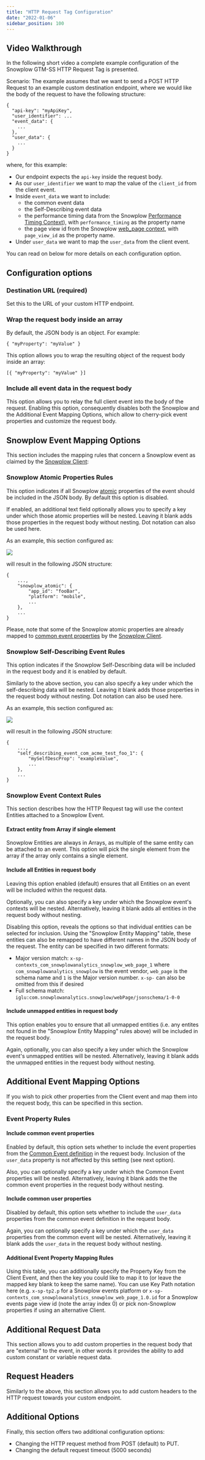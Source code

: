 ```yaml
---
title: "HTTP Request Tag Configuration"
date: "2022-01-06"
sidebar_position: 100
---
```


## Video Walkthrough

In the following short video a complete example configuration of the Snowplow GTM-SS HTTP Request Tag is presented.

Scenario: The example assumes that we want to send a POST HTTP Request to an example custom destination endpoint, where we would like the body of the request to have the following structure:

```
{
  "api-key": "myApiKey",
  "user_identifier": ...
  "event_data": {
    ...
  },
  "user_data": {
    ...
  }
}
```

where, for this example:

- Our endpoint expects the `api-key` inside the request body.
- As our `user_identifier` we want to map the value of the `client_id` from the client event.
- Inside `event_data` we want to include:
    - the common event data
    - the Self-Describing event data
    - the performance timing data from the Snowplow [Performance Timing Context](https://github.com/snowplow/iglu-central/blob/master/schemas/org.w3/PerformanceTiming/jsonschema/1-0-0)), with `performance_timing` as the property name
    - the page view id from the Snowplow [web\_page context](https://github.com/snowplow/iglu-central/blob/master/schemas/com.snowplowanalytics.snowplow/web_page/jsonschema/1-0-0), with `page_view_id` as the property name.
- Under `user_data` we want to map the `user_data` from the client event.

You can read on below for more details on each configuration option.

## Configuration options

### Destination URL (required)

Set this to the URL of your custom HTTP endpoint.

### Wrap the request body inside an array

By default, the JSON body is an object. For example:

```
{ "myProperty": "myValue" }
```

This option allows you to wrap the resulting object of the request body inside an array:

```
[{ "myProperty": "myValue" }]
```

### Include all event data in the request body

This option allows you to relay the full client event into the body of the request. Enabling this option, consequently disables both the Snowplow and the Additional Event Mapping Options, which allow to cherry-pick event properties and customize the request body.

## Snowplow Event Mapping Options

This section includes the mapping rules that concern a Snowplow event as claimed by the [Snowplow Client](/docs/forwarding-events-to-destinations/forwarding-events/google-tag-manager-server-side/snowplow-client-for-gtm-ss/index.md):

### Snowplow Atomic Properties Rules

This option indicates if all Snowplow [atomic](https://github.com/snowplow/iglu-central/blob/master/schemas/com.snowplowanalytics.snowplow/atomic/jsonschema/1-0-0) properties of the event should be included in the JSON body. By default this option is disabled.

If enabled, an additional text field optionally allows you to specify a key under which those atomic properties will be nested. Leaving it blank adds those properties in the request body without nesting. Dot notation can also be used here.

As an example, this section configured as:

![](images/snowplow_atomic_nest.png)

will result in the following JSON structure:

```
{
    ...,
    "snowplow_atomic": {
        "app_id": "fooBar",
        "platform": "mobile",
        ...
    },
    ...
}
```

Please, note that some of the Snowplow atomic properties are already mapped to [common event properties](https://developers.google.com/tag-platform/tag-manager/server-side/common-event-data) by the [Snowplow Client](/docs/forwarding-events-to-destinations/forwarding-events/google-tag-manager-server-side/snowplow-client-for-gtm-ss/index.md).

### Snowplow Self-Describing Event Rules

This option indicates if the Snowplow Self-Describing data will be included in the request body and it is enabled by default.

Similarly to the above section, you can also specify a key under which the self-describing data will be nested. Leaving it blank adds those properties in the request body without nesting. Dot notation can also be used here.

As an example, this section configured as:

![](images/snowplow_self_desc_no_nest.png)

will result in the following JSON structure:

```
{
    ...,
    "self_describing_event_com_acme_test_foo_1": {
        "mySelfDescProp": "exampleValue",
        ...
    },
    ...
}
```

### Snowplow Event Context Rules

This section describes how the HTTP Request tag will use the context Entities attached to a Snowplow Event.

#### Extract entity from Array if single element

Snowplow Entities are always in Arrays, as multiple of the same entity can be attached to an event. This option will pick the single element from the array if the array only contains a single element.

#### Include all Entities in request body

Leaving this option enabled (default) ensures that all Entities on an event will be included within the request data.

Optionally, you can also specify a key under which the Snowplow event's contexts will be nested. Alternatively, leaving it blank adds all entities in the request body without nesting.

Disabling this option, reveals the options so that individual entities can be selected for inclusion. Using the "Snowplow Entity Mapping" table, these entities can also be remapped to have different names in the JSON body of the request. The entity can be specified in two different formats:

- Major version match: `x-sp-contexts_com_snowplowanalytics_snowplow_web_page_1` where `com_snowplowanalytics_snowplow` is the event vendor, `web_page` is the schema name and `1` is the Major version number. `x-sp-` can also be omitted from this if desired
- Full schema match: `iglu:com.snowplowanalytics.snowplow/webPage/jsonschema/1-0-0`

#### Include unmapped entities in request body

This option enables you to ensure that all unmapped entities (i.e. any entites not found in the "Snowplow Entity Mapping" rules above) will be included in the request body.

Again, optionally, you can also specify a key under which the Snowplow event's unmapped entities will be nested. Alternatively, leaving it blank adds the unmapped entities in the request body without nesting.

## Additional Event Mapping Options

If you wish to pick other properties from the Client event and map them into the request body, this can be specified in this section.

### Event Property Rules

#### Include common event properties

Enabled by default, this option sets whether to include the event properties from the [Common Event definition](https://developers.google.com/tag-platform/tag-manager/server-side/common-event-data) in the request body. Inclusion of the `user_data` property is not affected by this setting (see next option).

Also, you can optionally specify a key under which the Common Event properties will be nested. Alternatively, leaving it blank adds the the common event properties in the request body without nesting.

#### Include common user properties

Disabled by default, this option sets whether to include the `user_data` properties from the common event definition in the request body.

Again, you can optionally specify a key under which the `user_data` properties from the common event will be nested. Alternatively, leaving it blank adds the `user_data` in the request body without nesting.

#### Additional Event Property Mapping Rules

Using this table, you can additionally specify the Property Key from the Client Event, and then the key you could like to map it to (or leave the mapped key blank to keep the same name). You can use Key Path notation here (e.g. `x-sp-tp2.p` for a Snowplow events platform or `x-sp-contexts_com_snowplowanalytics_snowplow_web_page_1.0.id` for a Snowplow events page view id (note the array index 0) or pick non-Snowplow properties if using an alternative Client.

## Additional Request Data

This section allows you to add custom properties in the request body that are "external" to the event, in other words it provides the ability to add custom constant or variable request data.

## Request Headers

Similarly to the above, this section allows you to add custom headers to the HTTP request towards your custom endpoint.

## Additional Options

Finally, this section offers two additional configuration options:

- Changing the HTTP request method from POST (default) to PUT.
- Changing the default request timeout (5000 seconds)
